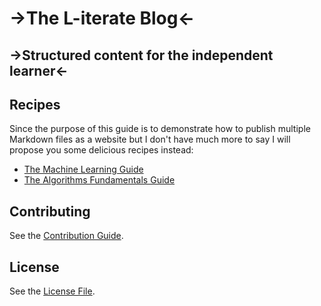 # ->The L-iterate Blog<-

## ->Structured content for the independent learner<-

## Recipes

Since the purpose of this guide is to demonstrate how to publish multiple Markdown files as a website but I don't have much more to say I will propose you some delicious recipes instead:

* [The Machine Learning Guide](./recipes/Escalivada.md)
* [The Algorithms Fundamentals Guide](./recipes/Gazpacho.md)

## Contributing

See the [Contribution Guide](./CONTRIBUTING.md).

## License

See the [License File](./LICENSE.md).
